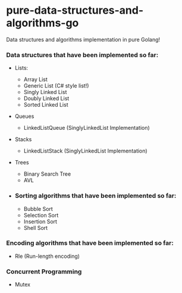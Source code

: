 # pure-data-structures-and-algorithms-go
Data structures and algorithms implementation in pure Golang!

### Data structures that have been implemented so far:
- Lists:
  - Array List
  - Generic List (C# style list!)
  - Singly Linked List
  - Doubly Linked List
  - Sorted Linked List
- Queues
  - LinkedListQueue (SinglyLinkedList Implementation)
- Stacks
  - LinkedListStack (SinglyLinkedList Implementation)
- Trees
  - Binary Search Tree
  - AVL
  
- ### Sorting algorithms that have been implemented so far:
  - Bubble Sort
  - Selection Sort
  - Insertion Sort
  - Shell Sort
  
### Encoding algorithms that have been implemented so far:
  - Rle (Run-length encoding)

### Concurrent Programming
  - Mutex